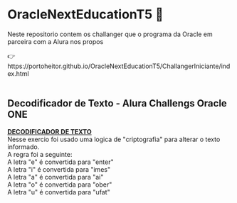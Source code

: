 
<h1>OracleNextEducationT5 🤖</h1>
<p>Neste repositorio contem os challanger que o programa da Oracle em parceira com  a Alura nos propos
</p>
👉 https://portoheitor.github.io/OracleNextEducationT5/ChallangerIniciante/index.html
<br><br>
<h2>Decodificador de Texto - Alura Challengs Oracle ONE</h2>


<p><strong><a
            href="https://portoheitor.github.io/OracleNextEducationT5/ChallangerIniciante/index.html">DECODIFICADOR DE TEXTO</a></strong> <br>
    Nesse exercio foi usado uma logica de "criptografia"  para alterar o texto informado.<br>
    A regra foi a seguinte:<br>
    A letra "e" é convertida para "enter"<br>
    A letra "i" é convertida para "imes"<br>
    A letra "a" é convertida para "ai"<br>
    A letra "o" é convertida para "ober"<br>
    A letra "u" é convertida para "ufat"</p><br>
    
    
    
